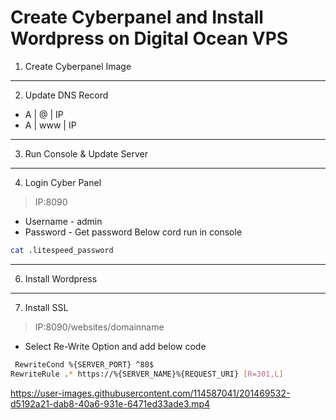 # Create Cyberpanel and Install Wordpress on Digital Ocean VPS

1. Create Cyberpanel Image 
------------------------------------------
2. Update DNS Record
* A  |  @   |   IP
* A   |  www  |  IP
------------------------------------------
3. Run Console & Update Server
------------------------------------------
4. Login Cyber Panel 
 > IP:8090

* Username - admin
* Password - Get password Below cord run in console

 ```sh 
 cat .litespeed_password
  ```
------------------------------------------ 
 6. Install Wordpress
------------------------------------------ 
 7. Install SSL

>  IP:8090/websites/domainname
 * Select Re-Write Option and add below code
 
 ```sh   
  RewriteCond %{SERVER_PORT} ^80$
RewriteRule .* https://%{SERVER_NAME}%{REQUEST_URI} [R=301,L]
```
https://user-images.githubusercontent.com/114587041/201469532-d5192a21-dab8-40a6-931e-6471ed33ade3.mp4

